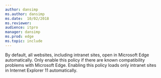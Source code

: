 ```yaml
---
author: dansimp
ms.author: dansimp
ms.date:  10/02/2018
ms.reviewer: 
audience: itpro
manager: dansimp
ms.prod: edge
ms.topic: include
---
```


By default, all websites, including intranet sites, open in Microsoft Edge automatically.  Only enable this policy if there are known compatibility problems with Microsoft Edge.  Enabling this policy loads only intranet sites in Internet Explorer 11 automatically.
